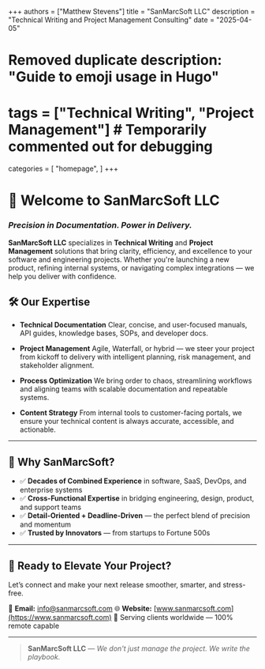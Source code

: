 +++
authors = ["Matthew Stevens"]
title = "SanMarcSoft LLC"
description = "Technical Writing and Project Management Consulting"
date = "2025-04-05"
# Removed duplicate description: "Guide to emoji usage in Hugo"
# tags = ["Technical Writing", "Project Management"] # Temporarily commented out for debugging
categories = [
    "homepage",
]
+++


# 🚀 Welcome to SanMarcSoft LLC
### *Precision in Documentation. Power in Delivery.*

**SanMarcSoft LLC** specializes in **Technical Writing** and **Project Management** solutions that bring clarity, efficiency, and excellence to your software and engineering projects. Whether you're launching a new product, refining internal systems, or navigating complex integrations — we help you deliver with confidence.



## 🛠️ Our Expertise

- **Technical Documentation**
  Clear, concise, and user-focused manuals, API guides, knowledge bases, SOPs, and developer docs.

- **Project Management**
  Agile, Waterfall, or hybrid — we steer your project from kickoff to delivery with intelligent planning, risk management, and stakeholder alignment.

- **Process Optimization**
  We bring order to chaos, streamlining workflows and aligning teams with scalable documentation and repeatable systems.

- **Content Strategy**
  From internal tools to customer-facing portals, we ensure your technical content is always accurate, accessible, and actionable.

---

## 🌟 Why SanMarcSoft?

- ✅ **Decades of Combined Experience** in software, SaaS, DevOps, and enterprise systems
- ✅ **Cross-Functional Expertise** in bridging engineering, design, product, and support teams
- ✅ **Detail-Oriented + Deadline-Driven** — the perfect blend of precision and momentum
- ✅ **Trusted by Innovators** — from startups to Fortune 500s

---

## 🔗 Ready to Elevate Your Project?

Let’s connect and make your next release smoother, smarter, and stress-free.

📧 **Email:** [info@sanmarcsoft.com](mailto:info@sanmarcsoft.com)
🌐 **Website:** [www.sanmarcsoft.com](https://www.sanmarcsoft.com)
📍 Serving clients worldwide — 100% remote capable

---

> **SanMarcSoft LLC** — *We don't just manage the project. We write the playbook.*
